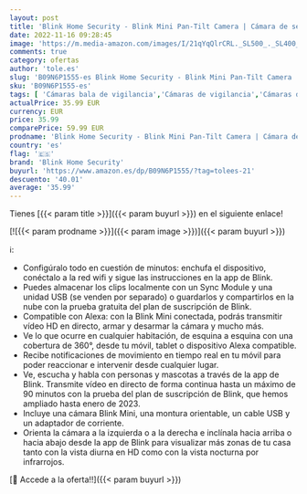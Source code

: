 ```yaml
---
layout: post
title: 'Blink Home Security - Blink Mini Pan-Tilt Camera | Cámara de seguridad inteligente orientable  interior  con enchufe  audio bidireccional  vídeo HD y detección de movimiento  compatible con Alexa  blanca '
date: 2022-11-16 09:28:45
image: 'https://m.media-amazon.com/images/I/21qYqQlrCRL._SL500_._SL400_.jpg'
comments: true
category: ofertas
author: 'tole.es'
slug: 'B09N6P1555-es Blink Home Security - Blink Mini Pan-Tilt Camera | Cámara...'
sku: 'B09N6P1555-es'
tags: [ 'Cámaras bala de vigilancia','Cámaras de vigilancia','Cámaras de vigilancia en domo','Cámaras espía','Dispositivos Amazon','Dispositivos Amazon y Accesorios','Electrónica','Fotografía y videocámaras','Seguridad e iluminación para hogar inteligente','alexa','blink home security','🇪🇸', ]
actualPrice: 35.99 EUR
currency: EUR
price: 35.99
comparePrice: 59.99 EUR
prodname: 'Blink Home Security - Blink Mini Pan-Tilt Camera | Cámara de seguridad inteligente orientable  interior  con enchufe  audio bidireccional  vídeo HD y detección de movimiento  compatible con Alexa  blanca '
country: 'es'
flag: '🇪🇸'
brand: 'Blink Home Security'
buyurl: 'https://www.amazon.es/dp/B09N6P1555/?tag=tolees-21'
descuento: '40.01'
average: '35.99'
---
```


Tienes [{{< param title >}}]({{< param buyurl >}}) en el siguiente enlace!

[![{{< param prodname >}}]({{< param image >}})]({{< param buyurl >}})

ℹ️:

- Configúralo todo en cuestión de minutos: enchufa el dispositivo, conéctalo a la red wifi y sigue las instrucciones en la app de Blink.
- Puedes almacenar los clips localmente con un Sync Module y una unidad USB (se venden por separado) o guardarlos y compartirlos en la nube con la prueba gratuita del plan de suscripción de Blink.
- Compatible con Alexa: con la Blink Mini conectada, podrás transmitir vídeo HD en directo, armar y desarmar la cámara y mucho más.
- Ve lo que ocurre en cualquier habitación, de esquina a esquina con una cobertura de 360°, desde tu móvil, tablet o dispositivo Alexa compatible.
- Recibe notificaciones de movimiento en tiempo real en tu móvil para poder reaccionar e intervenir desde cualquier lugar.
- Ve, escucha y habla con personas y mascotas a través de la app de Blink. Transmite vídeo en directo de forma continua hasta un máximo de 90 minutos con la prueba del plan de suscripción de Blink, que hemos ampliado hasta enero de 2023.
- Incluye una cámara Blink Mini, una montura orientable, un cable USB y un adaptador de corriente.
- Orienta la cámara a la izquierda o a la derecha e inclínala hacia arriba o hacia abajo desde la app de Blink para visualizar más zonas de tu casa tanto con la vista diurna en HD como con la vista nocturna por infrarrojos.

[🛒 Accede a la oferta!!]({{< param buyurl >}})
